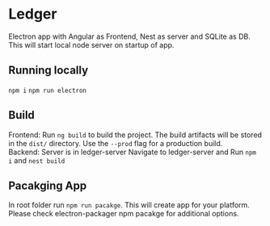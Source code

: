 # Ledger

Electron app with Angular as Frontend, Nest as server and SQLite as DB.
This will start local node server on startup of app.

## Running locally
`npm i`
`npm run electron`

## Build
Frontend:
Run `ng build` to build the project. The build artifacts will be stored in the `dist/` directory. Use the `--prod` flag for a production build. <br/>
Backend:
Server is in ledger-server
Navigate to ledger-server and
Run `npm i` and `nest build`

## Pacakging App
In root folder run `npm run pacakge`.
This will create app for your platform.
Please check electron-packager npm pacakge for additional options.

